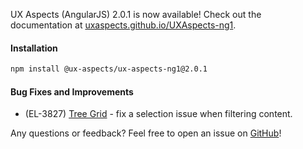 UX Aspects (AngularJS) 2.0.1 is now available! Check out the documentation at [uxaspects.github.io/UXAspects-ng1](https://uxaspects.github.io/UXAspects-ng1).

#### Installation
````bash
npm install @ux-aspects/ux-aspects-ng1@2.0.1
````

#### Bug Fixes and Improvements
* (EL-3827) [Tree Grid](https://uxaspects.github.io/UXAspects-ng1/#/components/tree-view#tree-grid-ng1) - fix a selection issue when filtering content.

Any questions or feedback? Feel free to open an issue on [GitHub](https://github.com/UXAspects/UXAspects-ng1/issues)!
